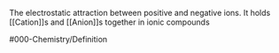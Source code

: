 The electrostatic attraction between positive and negative ions. It holds [[Cation]]s and [[Anion]]s together in ionic compounds

#000-Chemistry/Definition 
